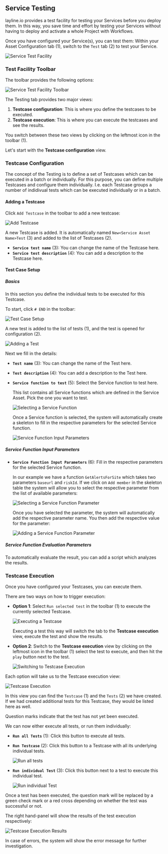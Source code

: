 [//]: # (Description of Service Test Facility)

## Service Testing

layline.io provides a test facility for testing your Services before you deploy them.
In this way, you save time and effort by testing your Services without having to deploy and activate a whole Project with Workflows. 

Once you have configured your Service(s), you can test them:
Within your Asset Configuration tab (1), switch to the `Test` tab (2) to test your Service.

![](./._asset-service-test_images/1701255376670.png "Service Test Facility")

### Test Facility Toolbar

The toolbar provides the following options:

![](./._asset-service-test_images/1701255592478.png "Service Test Facility Toolbar")

The Testing tab provides two major views:

1. **Testcase configuration**: This is where you define the testcases to be executed.
2. **Testcase execution**: This is where you can execute the testcases and see the results.

You switch between these two views by clicking on the leftmost icon in the toolbar (1).

Let's start with the **Testcase configuration** view.

### Testcase Configuration

The concept of the Testing is to define a set of Testcases which can be executed in a batch or individually.
For this purpose, you can define multiple Testcases and configure them individually.
I.e. each Testcase groups a number of indidivual tests which can be executed individually or in a batch.

#### Adding a Testcase

Click `Add Testcase` in the toolbar to add a new testcase:

![](./._asset-service-test_images/1701255703825.png "Add Testcase")

A new Testcase is added. 
It is automatically named `New<Service Asset Name>Test` (3) and added to the list of Testcases (2).

* **`Service test name`** (3): You can change the name of the Testcase here.
* **`Service test description`** (4): You can add a description to the Testcase here.

#### Test Case Setup

##### Basics

In this section you define the individual tests to be executed for this Testcase.

To start, click `# END` in the toolbar:

![](./._asset-service-test_images/1701160976985.png "Test Case Setup")

A new test is added to the list of tests (1), and the test is opened for configuration (2).

![](./._asset-service-test_images/1701167219885.png "Adding a Test")

Next we fill in the details:

* **`Test name`** (3): You can change the name of the Test here.
* **`Test description`** (4): You can add a description to the Test here.
* **`Service function to test`** (5): Select the Service function to test here.
  
  This list contains all Service functions which are defined in the Service Asset.
  Pick the one you want to test.

  ![](./._asset-service-test_images/1701167323839.png "Selecting a Service Function")

   Once a Service function is selected, the system will automatically create a skeleton to fill in the respective parameters for the selected Service function.

   ![](./._asset-service-test_images/1701167916143.png "Service Function Input Parameters")

##### Service Function Input Parameters

* **`Service Function Input Parameters`** (6): Fill in the respective parameters for the selected Service function.

  In our example we have a function `GetAlertsForSite` which takes two parameters `baseurl` and `riskId`.
  If we click on `Add member` in the skeleton table the system will allow you to select the respective parameter from the list of available parameters:

  ![](./._asset-service-test_images/1701170128855.png "Selecting a Service Function Parameter")

  Once you have selected the parameter, the system will automatically add the respective parameter name.
  You then add the respective value for the parameter:

  ![](./._asset-service-test_images/1701170519962.png "Adding a Service Function Parameter")

##### Service Function Evaluation Parameters

To automatically evaluate the result, you can add a script which analyzes the results.
  
### Testcase Execution

Once you have configured your Testcases, you can execute them.

There are two ways on how to trigger execution:
* **Option 1**: Select `Run selected test` in the toolbar (1) to execute the currently selected Testcase.

  ![](./._asset-service-test_images/1701171625631.png "Executing a Testcase")

  Executing a test this way will switch the tab to the **Testcase execution** view, execute the test and show the results. 

* **Option 2**: Switch to the **Testcase execution** view by clicking on the leftmost icon in the toolbar (1) select the test to execute, and then hit the `play` button next to the test.

  ![](./._asset-service-test_images/1701255817430.png "Switching to Testcase Execution")

Each option will take us to the Testcase execution view:

![](./._asset-service-test_images/1701256082610.png "Testcase Execution")

In this view you can find the `Testcase` (1) and the `Tests` (2) we have created. 
If we had created additional tests for this Testcase, they would be listed here as well.

Question marks indicate that the test has not yet been executed.

We can now either execute all tests, or run them individually:

* **`Run all Tests`** (1): Click this button to execute all tests.
* **`Run Testcase`** (2): Click this button to a Testcase with all its underlying individual tests.

  ![](./._asset-service-test_images/1701256339004.png "Run all tests")

* **`Run individual Test`** (3): Click this button next to a test to execute this individual test.

  ![](./._asset-service-test_images/1701256419402.png "Run individual Test")

Once a test has been executed, the question mark will be replaced by a green check mark or a red cross depending on whether the test was successful or not.

The right hand-panel will show the results of the test execution respectively:

![](./._asset-service-test_images/1701256629525.png "Testcase Execution Results")

In case of errors, the system will show the error message for further investigation.
